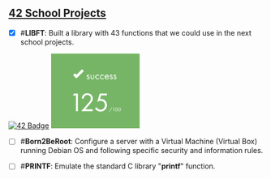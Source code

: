## <u>42 School Projects</u>

- [X] #**LIBFT**: Built a library with 43 functions that we could use in the next school projects.

<a href="https://github.com/arlotetxu/LibFt">![42 Badge](https://github.com/arlotetxu/42_Badges/blob/main/libft_bonus.webp)</a> <img src="libft/libft_mark.png" alt="Logo" width="175"/>

- [ ] #**Born2BeRoot**: Configure a server with a Virtual Machine (Virtual Box) running Debian OS and following specific security and information rules.

- [ ] #**PRINTF**: Emulate the standard C library "**printf**" function.
